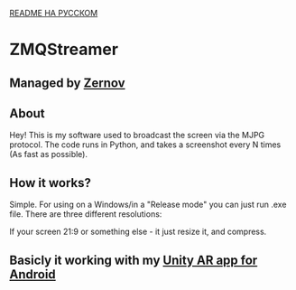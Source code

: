 [README НА РУССКОМ](./READMERUS.md)
# ZMQStreamer
## Managed by [Zernov](https://www.youtube.com/@zernovtech)

## About
Hey! This is my software used to broadcast the screen via the MJPG protocol. The code runs in Python, and takes a screenshot every N times (As fast as possible).

## How it works?
Simple. For using on a Windows/in a "Release mode" you can just run .exe file. There are three different resolutions:

If your screen 21:9 or something else - it just resize it, and compress.

## Basicly it working with my [Unity AR app for Android](https://github.com/ZernovTechno/AR)
